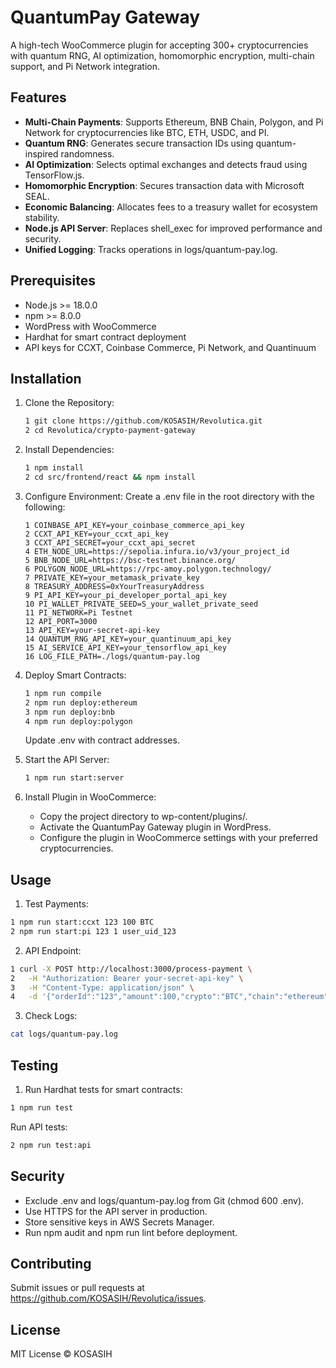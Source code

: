 # QuantumPay Gateway

A high-tech WooCommerce plugin for accepting 300+ cryptocurrencies with quantum RNG, AI optimization, homomorphic encryption, multi-chain support, and Pi Network integration.

## Features
- **Multi-Chain Payments**: Supports Ethereum, BNB Chain, Polygon, and Pi Network for cryptocurrencies like BTC, ETH, USDC, and PI.
- **Quantum RNG**: Generates secure transaction IDs using quantum-inspired randomness.
- **AI Optimization**: Selects optimal exchanges and detects fraud using TensorFlow.js.
- **Homomorphic Encryption**: Secures transaction data with Microsoft SEAL.
- **Economic Balancing**: Allocates fees to a treasury wallet for ecosystem stability.
- **Node.js API Server**: Replaces shell_exec for improved performance and security.
- **Unified Logging**: Tracks operations in logs/quantum-pay.log.

## Prerequisites

- Node.js >= 18.0.0
- npm >= 8.0.0
- WordPress with WooCommerce
- Hardhat for smart contract deployment
- API keys for CCXT, Coinbase Commerce, Pi Network, and Quantinuum

## Installation

1. Clone the Repository:

   ```bash
   1 git clone https://github.com/KOSASIH/Revolutica.git
   2 cd Revolutica/crypto-payment-gateway
   ```
2. Install Dependencies:
   ```bash
   1 npm install
   2 cd src/frontend/react && npm install
   ```
3. Configure Environment:
   Create a .env file in the root directory with the following:
   ```env
   1 COINBASE_API_KEY=your_coinbase_commerce_api_key
   2 CCXT_API_KEY=your_ccxt_api_key
   3 CCXT_API_SECRET=your_ccxt_api_secret
   4 ETH_NODE_URL=https://sepolia.infura.io/v3/your_project_id
   5 BNB_NODE_URL=https://bsc-testnet.binance.org/
   6 POLYGON_NODE_URL=https://rpc-amoy.polygon.technology/
   7 PRIVATE_KEY=your_metamask_private_key
   8 TREASURY_ADDRESS=0xYourTreasuryAddress
   9 PI_API_KEY=your_pi_developer_portal_api_key
   10 PI_WALLET_PRIVATE_SEED=S_your_wallet_private_seed
   11 PI_NETWORK=Pi Testnet
   12 API_PORT=3000
   13 API_KEY=your-secret-api-key
   14 QUANTUM_RNG_API_KEY=your_quantinuum_api_key
   15 AI_SERVICE_API_KEY=your_tensorflow_api_key
   16 LOG_FILE_PATH=./logs/quantum-pay.log
   ```
4. Deploy Smart Contracts:
   ```bash
   1 npm run compile
   2 npm run deploy:ethereum
   3 npm run deploy:bnb
   4 npm run deploy:polygon
   ```
   Update .env with contract addresses.
5. Start the API Server:
   ```bash
   1 npm run start:server
   ```
6. Install Plugin in WooCommerce:
   - Copy the project directory to wp-content/plugins/.
   - Activate the QuantumPay Gateway plugin in WordPress.
   - Configure the plugin in WooCommerce settings with your preferred cryptocurrencies.
## Usage
1. Test Payments:
  ```bash
  1 npm run start:ccxt 123 100 BTC
  2 npm run start:pi 123 1 user_uid_123
  ```
2. API Endpoint:
  ```bash
  1 curl -X POST http://localhost:3000/process-payment \
  2   -H "Authorization: Bearer your-secret-api-key" \
  3   -H "Content-Type: application/json" \
  4   -d '{"orderId":"123","amount":100,"crypto":"BTC","chain":"ethereum"}'
  ```
3. Check Logs:
  ```bash
  cat logs/quantum-pay.log
  ```
## Testing
1. Run Hardhat tests for smart contracts:
  ```bash
  1 npm run test
  ```
Run API tests:
  ```bash
  2 npm run test:api
  ```
## Security
- Exclude .env and logs/quantum-pay.log from Git (chmod 600 .env).
- Use HTTPS for the API server in production.
- Store sensitive keys in AWS Secrets Manager.
- Run npm audit and npm run lint before deployment.
## Contributing
Submit issues or pull requests at https://github.com/KOSASIH/Revolutica/issues.
## License
MIT License © KOSASIH
